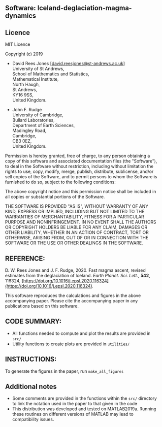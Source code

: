 ## Software: Iceland-deglaciation-magma-dynamics


## Licence 

MIT Licence

Copyright (c) 2019  

* David Rees Jones [david.reesjones@st-andrews.ac.uk]   
University of St Andrews,    
School of Mathematics and Statistics,   
Mathematical Institute,   
North Haugh,   
St Andrews,   
KY16 9SS,  
United Kingdom.    

* John F. Rudge   
University of Cambridge,  
Bullard Laboratories,  
Department of Earth Sciences,  
Madingley Road,  
Cambridge,  
CB3 0EZ,  
United Kingdom.  

Permission is hereby granted, free of charge, to any person obtaining a copy
of this software and associated documentation files (the "Software"), to deal
in the Software without restriction, including without limitation the rights
to use, copy, modify, merge, publish, distribute, sublicense, and/or sell
copies of the Software, and to permit persons to whom the Software is
furnished to do so, subject to the following conditions:

The above copyright notice and this permission notice shall be included in all
copies or substantial portions of the Software.

THE SOFTWARE IS PROVIDED "AS IS", WITHOUT WARRANTY OF ANY KIND, EXPRESS OR
IMPLIED, INCLUDING BUT NOT LIMITED TO THE WARRANTIES OF MERCHANTABILITY,
FITNESS FOR A PARTICULAR PURPOSE AND NONINFRINGEMENT. IN NO EVENT SHALL THE
AUTHORS OR COPYRIGHT HOLDERS BE LIABLE FOR ANY CLAIM, DAMAGES OR OTHER
LIABILITY, WHETHER IN AN ACTION OF CONTRACT, TORT OR OTHERWISE, ARISING FROM,
OUT OF OR IN CONNECTION WITH THE SOFTWARE OR THE USE OR OTHER DEALINGS IN THE
SOFTWARE.

## REFERENCE: 
D. W. Rees Jones and J. F. Rudge, 2020. Fast magma ascent, revised estimates from the deglaciation of Iceland. 
*Earth Planet. Sci. Lett.*, **542**, 116324, [https://doi.org/10.1016/j.epsl.2020.116324](https://doi.org/10.1016/j.epsl.2020.116324).

This software reproduces the calculations and figures in the above accompanying paper. Please cite the accompanying paper in any publications based on this software. 

## CODE SUMMARY: 
* All functions needed to compute and plot the results are provided in `src/`
* Utility functions to create plots are provided in `utilities/` 

## INSTRUCTIONS:
To generate the figures in the paper, run `make_all_figures`

## Additional notes 
* Some comments are provided in the functions within the `src/` directory to link the notation used in the paper to that given in the code
* This distribution was developed and tested on MATLAB2019a. 
Running these routines on different versions of MATLAB may lead to compatibility issues.
